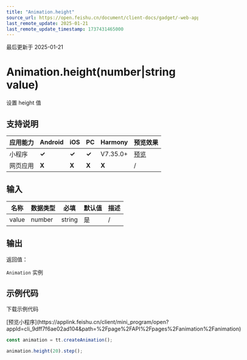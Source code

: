 ```yaml
---
title: "Animation.height"
source_url: https://open.feishu.cn/document/client-docs/gadget/-web-app-api/interface/animation/animation/animation_height
last_remote_update: 2025-01-21
last_remote_update_timestamp: 1737431465000
---
```

最后更新于 2025-01-21

# Animation.height(number|string value)

设置 height 值

## 支持说明

应用能力 | Android | iOS | PC | Harmony | 预览效果
--- | --- | --- | --- | --- | ---
小程序 | **✓** | **✓** | **✓** | V7.35.0+ | [预览](https://applink.feishu.cn/client/mini_program/open?appId=cli_9dff7f6ae02ad104&path=%2Fpage%2FAPI%2Fpages%2Fanimation%2Fanimation)
网页应用 | **X** | **X** | **X** | **X** | /

## 输入

名称 | 数据类型 | 必填 | 默认值 | 描述
--- | --- | --- | --- | ---
value | number | string | 是 | / | 长度值，如果传入 number 则默认使用 px，可传入其他自定义单位的长度值

## 输出

返回值：  

`Animation` 实例

## 示例代码

<md-download-code href="https://open.feishu.cn/document/uYjL24iN/uYDM04iNwQjL2ADN" mobileDisplay="none">下载示例代码</md-download-code>

<div style="display: flex">
          [预览小程序](https://applink.feishu.cn/client/mini_program/open?appId=cli_9dff7f6ae02ad104&path=%2Fpage%2FAPI%2Fpages%2Fanimation%2Fanimation)

</div> 

```js
const animation = tt.createAnimation();

animation.height(20).step();
```
